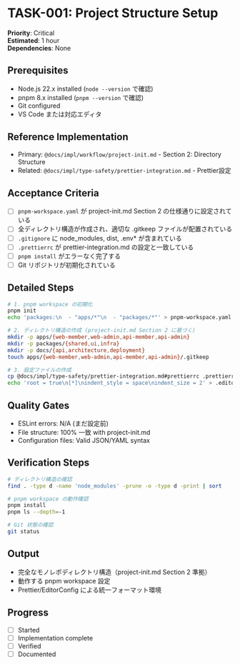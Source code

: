 # TASK-001: Project Structure Setup

**Priority**: Critical  
**Estimated**: 1 hour  
**Dependencies**: None

## Prerequisites

- Node.js 22.x installed (`node --version` で確認)
- pnpm 8.x installed (`pnpm --version` で確認)
- Git configured
- VS Code または対応エディタ

## Reference Implementation

- Primary: `@docs/impl/workflow/project-init.md` - Section 2: Directory Structure
- Related: `@docs/impl/type-safety/prettier-integration.md` - Prettier設定

## Acceptance Criteria

- [ ] `pnpm-workspace.yaml` が project-init.md Section 2 の仕様通りに設定されている
- [ ] 全ディレクトリ構造が作成され、適切な .gitkeep ファイルが配置されている
- [ ] `.gitignore` に node_modules, dist, .env* が含まれている
- [ ] `.prettierrc` が prettier-integration.md の設定と一致している
- [ ] `pnpm install` がエラーなく完了する
- [ ] Git リポジトリが初期化されている

## Detailed Steps

```bash
# 1. pnpm workspace の初期化
pnpm init
echo 'packages:\n  - "apps/*"\n  - "packages/*"' > pnpm-workspace.yaml

# 2. ディレクトリ構造の作成 (project-init.md Section 2 に基づく)
mkdir -p apps/{web-member,web-admin,api-member,api-admin}
mkdir -p packages/{shared,ui,infra}
mkdir -p docs/{api,architecture,deployment}
touch apps/{web-member,web-admin,api-member,api-admin}/.gitkeep

# 3. 設定ファイルの作成
cp @docs/impl/type-safety/prettier-integration.md#prettierrc .prettierrc
echo 'root = true\n[*]\nindent_style = space\nindent_size = 2' > .editorconfig
```

## Quality Gates

- ESLint errors: N/A (まだ設定前)
- File structure: 100% 一致 with project-init.md
- Configuration files: Valid JSON/YAML syntax

## Verification Steps

```bash
# ディレクトリ構造の確認
find . -type d -name 'node_modules' -prune -o -type d -print | sort

# pnpm workspace の動作確認
pnpm install
pnpm ls --depth=-1

# Git 状態の確認
git status
```

## Output

- 完全なモノレポディレクトリ構造（project-init.md Section 2 準拠）
- 動作する pnpm workspace 設定
- Prettier/EditorConfig による統一フォーマット環境

## Progress

- [ ] Started
- [ ] Implementation complete
- [ ] Verified
- [ ] Documented